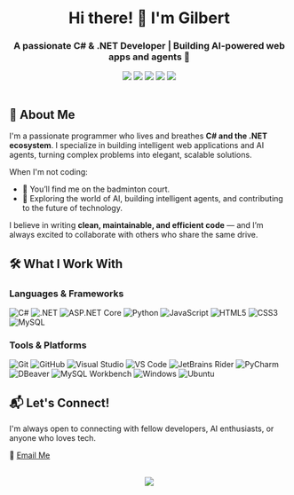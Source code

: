 <h1 align="center">Hi there! 👋 I'm Gilbert</h1>
<h3 align="center">A passionate <b>C# & .NET Developer</b> | Building AI-powered web apps and agents 🚀</h3>

<div align="center">
  <!-- Tech Badges -->
  <img src="https://img.shields.io/badge/C%23-239120?style=for-the-badge&logo=c-sharp&logoColor=white" />
  <img src=" https://img.shields.io/badge/.NET-5C2D91?style=for-the-badge&logo=.net&logoColor=white" />
  <img src=" https://img.shields.io/badge/ASP.NET_Core-512BD4?style=for-the-badge&logo=dotnet&logoColor=white" />
  <img src=" https://img.shields.io/badge/Python-3776AB?style=for-the-badge&logo=python&logoColor=white" />
  <img src=" https://img.shields.io/badge/Visual_Studio-5C2D91?style=for-the-badge&logo=visual-studio&logoColor=white" />
</div>

<br/>

## 🧠 About Me

I'm a passionate programmer who lives and breathes **C# and the .NET ecosystem**. I specialize in building intelligent web applications and AI agents, turning complex problems into elegant, scalable solutions.

When I'm not coding:
- 🏸 You’ll find me on the badminton court.
- 🤖 Exploring the world of AI, building intelligent agents, and contributing to the future of technology.

I believe in writing **clean, maintainable, and efficient code** — and I’m always excited to collaborate with others who share the same drive.

## 🛠️ What I Work With

### Languages & Frameworks
![C#]( https://img.shields.io/badge/C%23-239120?style=flat&logo=c-sharp&logoColor=white)
![.NET](https://img.shields.io/badge/.NET-5C2D91?style=flat&logo=.net&logoColor=white)
![ASP.NET Core]( https://img.shields.io/badge/ASP.NET_Core-512BD4?style=flat&logo=dotnet&logoColor=white)
![Python]( https://img.shields.io/badge/Python-3776AB?style=flat&logo=python&logoColor=white)
![JavaScript]( https://img.shields.io/badge/JavaScript-F7DF1E?style=flat&logo=javascript&logoColor=black)
![HTML5]( https://img.shields.io/badge/HTML5-E34F26?style=flat&logo=html5&logoColor=white)
![CSS3]( https://img.shields.io/badge/CSS3-1572B6?style=flat&logo=css3&logoColor=white)
![MySQL]( https://img.shields.io/badge/MySQL-4479A1?style=flat&logo=mysql&logoColor=white)


### Tools & Platforms
![Git](https://img.shields.io/badge/Git-F05032?style=flat&logo=git&logoColor=white)
![GitHub]( https://img.shields.io/badge/GitHub-181717?style=flat&logo=github&logoColor=white)
![Visual Studio]( https://img.shields.io/badge/Visual_Studio-5C2D91?style=flat&logo=visual-studio&logoColor=white)
![VS Code]( https://img.shields.io/badge/Visual_Studio_Code-007ACC?style=flat&logo=visual-studio-code&logoColor=white)
![JetBrains Rider](https://img.shields.io/badge/JetBrains_Rider-000000?style=flat&logo=jetbrains&logoColor=white)
![PyCharm](https://img.shields.io/badge/PyCharm-000000?style=flat&logo=pycharm&logoColor=white)
![DBeaver](https://img.shields.io/badge/DBeaver-382923?style=flat&logo=dbeaver&logoColor=white)
![MySQL Workbench](https://img.shields.io/badge/MySQL_Workbench-4479A1?style=flat&logo=mysql&logoColor=white)
![Windows]( https://img.shields.io/badge/Windows-0078D6?style=flat&logo=windows&logoColor=white)
![Ubuntu]( https://img.shields.io/badge/Ubuntu-E95420?style=flat&logo=ubuntu&logoColor=white&color=black)

## 📬 Let's Connect!

I'm always open to connecting with fellow developers, AI enthusiasts, or anyone who loves tech.

📧 <a href="mailto:ngandugilbert18@gmail.com">Email Me</a>  
<!---
🔗 <a href=" https://linkedin.com/in/yourprofile " target="_blank">LinkedIn</a> *(add if available)*
--->
<br/>

<div align="center">
  <img src="https://capsule-render.vercel.app/api?type=waving&color=gradient&height=100&section=footer" />
</div>

<!---
ngandugilbert/ngandugilbert is a ✨ special ✨ repository because its `README.md` (this file) appears on your GitHub profile.
You can click the Preview link to take a look at your changes.
--->
